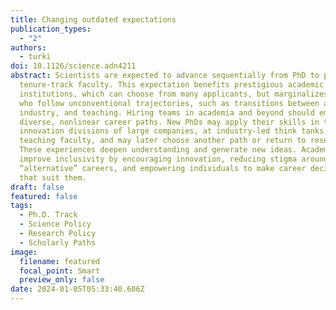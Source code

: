 ```yaml
---
title: Changing outdated expectations
publication_types:
  - "2"
authors:
  - turki
doi: 10.1126/science.adn4211
abstract: Scientists are expected to advance sequentially from PhD to postdoc to
  tenure-track faculty. This expectation benefits prestigious academic
  institutions, which can choose from many applicants, but marginalizes people
  who follow unconventional trajectories, such as transitions between academia,
  industry, and teaching. Hiring teams in academia and beyond should embrace
  diverse, nonlinear career paths. New PhDs may apply their skills in the
  innovation divisions of large companies, at industry-led think tanks, or as
  teaching faculty, and may later choose another path or return to research.
  These experiences deepen understanding and generate new ideas. Academia can
  improve inclusivity by encouraging innovation, reducing stigma around
  “alternative” careers, and empowering individuals to make career decisions
  that suit them.
draft: false
featured: false
tags:
  - Ph.D. Track
  - Science Policy
  - Research Policy
  - Scholarly Paths
image:
  filename: featured
  focal_point: Smart
  preview_only: false
date: 2024-01-05T05:33:40.606Z
---
```

